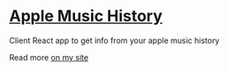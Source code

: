 # [Apple Music History](https://music.patmurray.co)

Client React app to get info from your apple music history 

Read more [on my site](https://patmurray.co/projects/apple-music-analyser/)